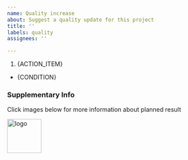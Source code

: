 ```yaml
---
name: Quality increase
about: Suggest a quality update for this project
title: ''
labels: quality
assignees: ''

---
```


1. {ACTION_ITEM}

- {CONDITION}

### Supplementary Info

Click images below for more information about planned result

<p>
  <a href="{RESOURCE_URL}">
    <img src="{RESOURCE_IMG}" width=80 height=80 alt="logo">
  </a>
</p>

